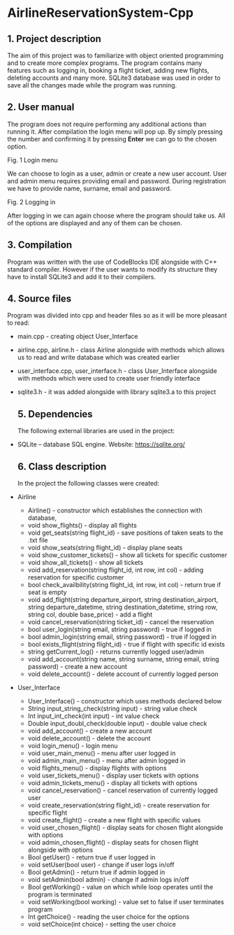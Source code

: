 # AirlineReservationSystem-Cpp

## 1. Project description
  The aim of this project was to familiarize with object oriented programming and to create more complex programs. The program contains many features such as logging in, booking a flight ticket, adding new flights, deleting accounts and many more. SQLite3 database was used in order to save all the changes made while the program was running.

## 2. User manual

  The program does not require performing any additional actions than running it. After compilation the login menu will pop up. By simply pressing the number and confirming it by pressing **Enter** we can go to the chosen option.


  Fig. 1 Login menu


  We can choose to login as a user, admin or create a new user account. User and admin menu requires providing email and password. During registration we have to provide name, surname, email and password.
  
  
  Fig. 2 Logging in
  
  After logging in we can again choose where the program should take us. All of the options are displayed and any of them can be chosen. 
  
  ## 3. Compilation
  Program was written with the use of CodeBlocks IDE alongside with C++ standard compiler. However if the user wants to modify its structure they have to install SQLite3 and add it to their compilers.

  ## 4. Source files
  Program was divided into cpp and header files so as it will be more pleasant to read:
* main.cpp - creating object User_Interface
* airline.cpp, airline.h - class Airline alongside with methods which allows us to read and write database which was created earlier
* user_interface.cpp, user_interface.h - class User_Interface alongside with methods which were used to create user friendly interface
* sqlite3.h - it was added alongside with library sqlite3.a to this project

  ## 5. Dependencies
  The following external libraries are used in the project:
* SQLite – database SQL engine. Website: https://sqlite.org/

  ## 6. Class description
  In the project the following classes were created:
- Airline
  * Airline() - constructor which establishes the connection with database,
  * void show_flights() - display all flights
  * void get_seats(string flight_id) - save positions of taken seats to the .txt file
  * void show_seats(string flight_id) - display plane seats
  * void show_customer_tickets() - show all tickets for specific customer
  * void show_all_tickets() - show all tickets
  * void add_reservation(string flight_id, int row, int col) - adding reservation for specific customer
  * bool check_availbility(string flight_id, int row, int col) - return true if seat is empty
  * void add_flight(string departure_airport, string destination_airport, string departure_datetime, string destination_datetime, string row, string col, double base_price) - add a flight
  * void cancel_reservation(string ticket_id) - cancel the reservation
  * bool user_login(string email, string password) - true if logged in
  * bool admin_login(string email, string password) - true if logged in
  * bool exists_flight(string flight_id) - true if flight with specific id exists
  * string getCurrent_log() - returns currently logged user/admin
  * void add_account(string name, string surname, string email, string password) - create a new account
  * void delete_account() - delete account of currently logged person

- User_Interface
  * User_Interface() - constructor which uses methods declared below
  * String input_string_check(string input) - string value check
  * Int input_int_check(int input) - int value check
  * Double input_doubl_check(double input) - double value check
  * void add_account() - create a new account
  * void delete_account() - delete the account
  * void login_menu() - login menu
  * void user_main_menu() - menu after user logged in
  * void admin_main_menu() - menu after admin logged in
  * void flights_menu() - display flights with options
  * void user_tickets_menu() - display user tickets with options
  * void admin_tickets_menu() - display all tickets with options
  * void cancel_reservation() - cancel reservation of currently logged user
  * void create_reservation(string flight_id) - create reservation for specific flight
  * void create_flight() - create a new flight with specific values
  * void user_chosen_flight() - display seats for chosen flight alongside with options
  * void admin_chosen_flight() - display seats for chosen flight alongside with options
  * Bool getUser() - return true if user logged in
  * void setUser(bool user) - change if user logs in/off
  * Bool getAdmin() - return true if admin logged in
  * void setAdmin(bool admin) - change if admin logs in/off
  * Bool getWorking() - value on which while loop operates until the program is terminated
  * void setWorking(bool working) - value set to false if user terminates program
  * Int getChoice() - reading the user choice for the options
  * void setChoice(int choice) - setting the user choice
